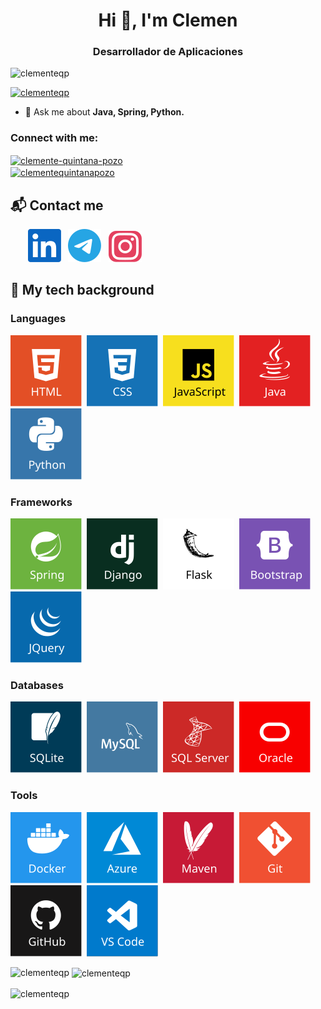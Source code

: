 <h1 align="center">Hi 👋, I'm Clemen</h1>
<h3 align="center">Desarrollador de Aplicaciones</h3>

<p align="left"> <img src="https://komarev.com/ghpvc/?username=clementeqp&label=Profile%20views&color=0e75b6&style=flat" alt="clementeqp" /> </p>

<p align="left"> <a href="https://github.com/ryo-ma/github-profile-trophy"><img src="https://github-profile-trophy.vercel.app/?username=clementeqp" alt="clementeqp" /></a> </p>

- 💬 Ask me about **Java, Spring, Python.**

<h3 align="left">Connect with me:</h3>
<p align="left">
<a href="https://linkedin.com/in/clemente-quintana-pozo" target="blank"><img align="center" src="https://raw.githubusercontent.com/rahuldkjain/github-profile-readme-generator/neutral-icons/src/images/icons/Social/linked-in-alt.svg" alt="clemente-quintana-pozo" height="30" width="40" /></a><br/>
<a href="https://fb.com/clementequintanapozo" target="blank"><img align="center" src="https://raw.githubusercontent.com/rahuldkjain/github-profile-readme-generator/neutral-icons/src/images/icons/Social/facebook.svg" alt="clementequintanapozo" height="30" width="40" /></a>
</p>

## 📬 Contact me
&nbsp;&nbsp;&nbsp;&nbsp;&nbsp;&nbsp;
<a href="https://www.linkedin.com/in/fjavierlh" target="_blank">![LinkedIn](img/contact/linkedin.svg)</a>
&nbsp;
<a href="https://t.me/fjavierlh" target="_blank">![Telegram](img/contact/telegram.svg)</a>
&nbsp;
<a href="https://www.instagram.com/fjavierlh/" target="_blank">![Instagram](img/contact/instagram.svg)</a>

## 🎒 My tech background
### Languages
[![HTML](img/tech_icons/html.svg)](#-my-tech-background)&nbsp;
[![CSS](img/tech_icons/css.svg)](#-my-tech-background)&nbsp;
[![JavaScript](img/tech_icons/javascript.svg)](#-my-tech-background)&nbsp;
[![Java](img/tech_icons/java.svg)](#-my-tech-background)&nbsp;
[![Python](img/tech_icons/python.svg)](#-my-tech-background)&nbsp;
### Frameworks
[![Spring](img/tech_icons/spring.svg)](#-my-tech-background)&nbsp;
[![Django](img/tech_icons/django.svg)](#-my-tech-background)&nbsp;
[![Flask](img/tech_icons/flask.svg)](#-my-tech-background)&nbsp;
[![Bootstrap](img/tech_icons/bootstrap.svg)](#-my-tech-background)&nbsp;
[![JQuery](img/tech_icons/jquery.svg)](#-my-tech-background)&nbsp;
### Databases
[![SQLite](img/tech_icons/sqlite.svg)](#-my-tech-background)&nbsp;
[![MySQL](img/tech_icons/mysql.svg)](#-my-tech-background)&nbsp;
[![SQLServer](img/tech_icons/sqlserver.svg)](#-my-tech-background)&nbsp;
[![Oracle](img/tech_icons/oracle.svg)](#-my-tech-background)&nbsp;
### Tools
[![Docker](img/tech_icons/docker.svg)](#-my-tech-background)&nbsp;
[![Azure](img/tech_icons/azure.svg)](#-my-tech-background)&nbsp;
[![Maven](img/tech_icons/maven.svg)](#-my-tech-background)&nbsp;
[![Git](img/tech_icons/git.svg)](#-my-tech-background)&nbsp;
[![GitHub](img/tech_icons/github.svg)](#-my-tech-background)&nbsp;
[![Vscode](img/tech_icons/vscode.svg)](#-my-tech-background)&nbsp;
<!--[![Eclipse](img/tech_icons/eclipse.svg)](#-my-tech-background)-->
<!--[![Linux](img/tech_icons/linux.svg)](#-my-tech-background)-->
<!--[![Bash](img/tech_icons/bash.svg)](#-my-tech-background)-->


<p><img align="left" src="https://github-readme-stats.vercel.app/api/top-langs?username=clementeqp&show_icons=true&locale=en&layout=compact" alt="clementeqp" /></p>

<p>&nbsp;<img align="center" src="https://github-readme-stats.vercel.app/api?username=clementeqp&show_icons=true&locale=en" alt="clementeqp" /></p>

<p><img align="center" src="https://github-readme-streak-stats.herokuapp.com/?user=clementeqp&" alt="clementeqp" /></p>

